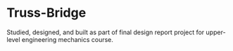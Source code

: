 # Truss-Bridge
Studied, designed, and built as part of final design report project for upper-level engineering mechanics course.
